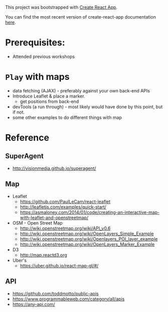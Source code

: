 This project was bootstrapped with [Create React App](https://github.com/facebookincubator/create-react-app).

You can find the most recent version of create-react-app documentation [here](https://github.com/facebookincubator/create-react-app/blob/master/packages/react-scripts/template/README.md).


# Prerequisites:

- Attended previous workshops


# `Play` with maps

- data fetching (AJAX) - preferably against your own back-end APIs
- Introduce Leaflet & place a marker.
    - get positions from back-end
- devTools (a run through) - most likely would have done by this point, but if not.
- some other examples to do different things with map


# Reference

## SuperAgent

- http://visionmedia.github.io/superagent/

## Map

- Leaflet
    - https://github.com/PaulLeCam/react-leaflet
    - http://leafletjs.com/examples/quick-start/
    - https://asmaloney.com/2014/01/code/creating-an-interactive-map-with-leaflet-and-openstreetmap/
- OSM - Open Street Map
    - http://wiki.openstreetmap.org/wiki/API_v0.6
    - http://wiki.openstreetmap.org/wiki/OpenLayers_Simple_Example
    - http://wiki.openstreetmap.org/wiki/Openlayers_POI_layer_example
    - http://wiki.openstreetmap.org/wiki/OpenLayers_Marker_Example
- D3
    - http://map.reactd3.org
- Uber's
    - https://uber.github.io/react-map-gl/#/

## API

- https://github.com/toddmotto/public-apis
- https://www.programmableweb.com/category/all/apis
- https://any-api.com/

